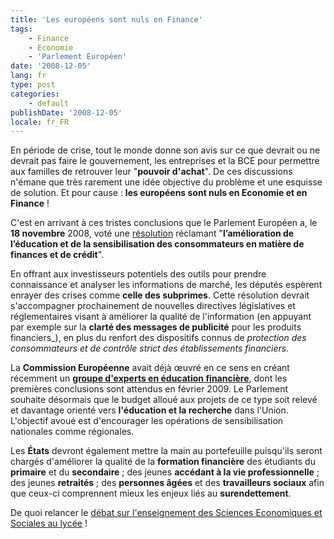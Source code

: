 ```yaml
---
title: 'Les européens sont nuls en Finance'
tags:
    - Finance
    - Economie
    - 'Parlement Européen'
date: '2008-12-05'
lang: fr
type: post
categories:
    - default
publishDate: '2008-12-05'
locale: fr_FR
---
```


En période de crise, tout le monde donne son avis sur ce que devrait ou ne devrait pas faire le gouvernement, les entreprises et la BCE pour permettre aux familles de retrouver leur "**pouvoir d'achat**". De ces discussions n'émane que très rarement une idée objective du problème et une esquisse de solution. Et pour cause : **les européens sont nuls en Economie et en Finance** !

<!-- more -->

C'est en arrivant à ces tristes conclusions que le Parlement Européen a, le **18 novembre** 2008, voté une [résolution](http://www.europarl.europa.eu/sides/getDoc.do?type=REPORT&amp;reference=A6-2008-0393&amp;language=FR&amp;mode=XML) réclamant "**l’amélioration de l’éducation et de la sensibilisation des consommateurs en matière de finances et de crédit**".

En offrant aux investisseurs potentiels des outils pour prendre connaissance et analyser les informations de marché, les députés espèrent enrayer des crises comme **celle des subprimes**. Cette résolution devrait s'accompagner prochainement de nouvelles directives législatives et réglementaires visant à améliorer la qualité de l'information (en appuyant par exemple sur la **clarté des messages de publicité** pour les produits financiers_), en plus du renfort des dispositifs connus de _protection des consommateurs _<span>et de</span>_ contrôle strict des établissements financiers._

La **Commission Européenne** avait déjà œuvré en ce sens en créant récemment un **[groupe d'experts en éducation financière](http://www.fenetreeurope.com/php/page.php?section=actu&amp;id=12550)**, dont les premières conclusions sont attendus en février 2009\. Le Parlement souhaite désormais que le budget alloué aux projets de ce type soit relevé et davantage orienté vers **l'éducation et la recherche** dans l'Union. L'objectif avoué est d'encourager les opérations de sensibilisation nationales comme régionales.

Les **États** devront également mettre la main au portefeuille puisqu'ils seront chargés d'améliorer la qualité de la **formation financière** des étudiants du **primaire** et du **secondaire** ; des jeunes **accédant à la vie professionnelle** ; des jeunes **retraités** ; des **personnes âgées** et des **travailleurs sociaux** afin que ceux-ci comprennent mieux les enjeux liés au **surendettement**.

De quoi relancer le [débat sur l'enseignement des Sciences Economiques et Sociales au lycée](http://uneheuredepeine.blogspot.com/2008/12/pourquoi-enseigner-conomie-et.html) !